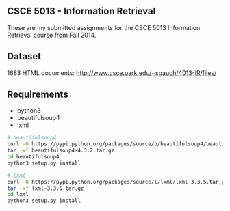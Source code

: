 ## CSCE 5013 - Information Retrieval

These are my submitted assignments for the CSCE 5013 Information
Retrieval course from Fall 2014.

## Dataset
1683 HTML documents: http://www.csce.uark.edu/~sgauch/4013-IR/files/

## Requirements

* python3
* beautifulsoup4
* lxml

```bash
# beautifulsoup4
curl -O https://pypi.python.org/packages/source/b/beautifulsoup4/beautifulsoup4-4.3.2.tar.gz
tar -xf beautifulsoup4-4.3.2.tar.gz
cd beautifulsoup4
python3 setup.py install
```

```bash
# lxml
curl -O https://pypi.python.org/packages/source/l/lxml/lxml-3.3.5.tar.gz
tar -xf lxml-3.3.5.tar.gz
cd lxml
python3 setup.py install
```
